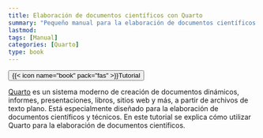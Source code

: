 ```yaml
---
title: Elaboración de documentos científicos con Quarto
summary: "Pequeño manual para la elaboración de documentos científicos con Quarto"
lastmod: 
tags: [Manual]
categories: [Quarto]
type: book
---
```


[<button type="button" class="btn btn-outline-primary">{{< icon name="book" pack="fas" >}}Tutorial</button>](https://aprendeconalf.es/quarto-textos-cientificos/)

[Quarto](https://quarto.org/) es un sistema moderno de creación de documentos dinámicos, informes, presentaciones, libros, sitios web y más, a partir de archivos de texto plano. Está especialmente diseñado para la elaboración de documentos científicos y técnicos. En este tutorial se explica cómo utilizar Quarto para la elaboración de documentos científicos.